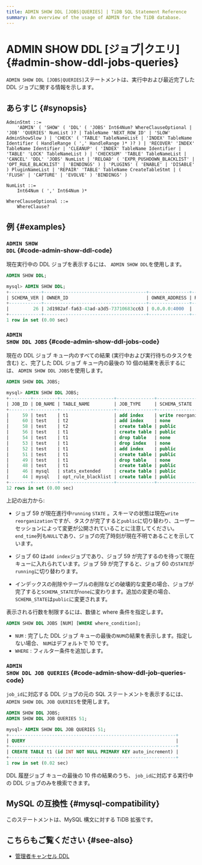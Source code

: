 ```yaml
---
title: ADMIN SHOW DDL [JOBS|QUERIES] | TiDB SQL Statement Reference
summary: An overview of the usage of ADMIN for the TiDB database.
---
```


# ADMIN SHOW DDL [ジョブ|クエリ] {#admin-show-ddl-jobs-queries}

`ADMIN SHOW DDL [JOBS|QUERIES]`ステートメントは、実行中および最近完了した DDL ジョブに関する情報を示します。

## あらすじ {#synopsis}

```ebnf+diagram
AdminStmt ::=
    'ADMIN' ( 'SHOW' ( 'DDL' ( 'JOBS' Int64Num? WhereClauseOptional | 'JOB' 'QUERIES' NumList )? | TableName 'NEXT_ROW_ID' | 'SLOW' AdminShowSlow ) | 'CHECK' ( 'TABLE' TableNameList | 'INDEX' TableName Identifier ( HandleRange ( ',' HandleRange )* )? ) | 'RECOVER' 'INDEX' TableName Identifier | 'CLEANUP' ( 'INDEX' TableName Identifier | 'TABLE' 'LOCK' TableNameList ) | 'CHECKSUM' 'TABLE' TableNameList | 'CANCEL' 'DDL' 'JOBS' NumList | 'RELOAD' ( 'EXPR_PUSHDOWN_BLACKLIST' | 'OPT_RULE_BLACKLIST' | 'BINDINGS' ) | 'PLUGINS' ( 'ENABLE' | 'DISABLE' ) PluginNameList | 'REPAIR' 'TABLE' TableName CreateTableStmt | ( 'FLUSH' | 'CAPTURE' | 'EVOLVE' ) 'BINDINGS' )

NumList ::=
    Int64Num ( ',' Int64Num )*

WhereClauseOptional ::=
    WhereClause?
```

## 例 {#examples}

### <code>ADMIN SHOW DDL</code> {#code-admin-show-ddl-code}

現在実行中の DDL ジョブを表示するには、 `ADMIN SHOW DDL`を使用します。


```sql
ADMIN SHOW DDL;
```

```sql
mysql> ADMIN SHOW DDL;
+------------+--------------------------------------+---------------+--------------+--------------------------------------+-------+
| SCHEMA_VER | OWNER_ID                             | OWNER_ADDRESS | RUNNING_JOBS | SELF_ID                              | QUERY |
+------------+--------------------------------------+---------------+--------------+--------------------------------------+-------+
|         26 | 2d1982af-fa63-43ad-a3d5-73710683cc63 | 0.0.0.0:4000  |              | 2d1982af-fa63-43ad-a3d5-73710683cc63 |       |
+------------+--------------------------------------+---------------+--------------+--------------------------------------+-------+
1 row in set (0.00 sec)
```

### <code>ADMIN SHOW DDL JOBS</code> {#code-admin-show-ddl-jobs-code}

現在の DDL ジョブ キュー内のすべての結果 (実行中および実行待ちのタスクを含む) と、完了した DDL ジョブ キュー内の最後の 10 個の結果を表示するには、 `ADMIN SHOW DDL JOBS`を使用します。


```sql
ADMIN SHOW DDL JOBS;
```

```sql
mysql> ADMIN SHOW DDL JOBS;
+--------+---------+--------------------+--------------+----------------------+-----------+----------+-----------+-----------------------------------------------------------------+---------+
| JOB_ID | DB_NAME | TABLE_NAME         | JOB_TYPE     | SCHEMA_STATE         | SCHEMA_ID | TABLE_ID | ROW_COUNT | CREATE_TIME         | START_TIME          | END_TIME            | STATE   |
+--------+---------+--------------------+--------------+----------------------+-----------+----------+-----------+---------------------+-------------------------------------------+---------+
|     59 | test    | t1                 | add index    | write reorganization |         1 |       55 |     88576 | 2020-08-17 07:51:58 | 2020-08-17 07:51:58 | NULL                | running |
|     60 | test    | t2                 | add index    | none                 |         1 |       57 |         0 | 2020-08-17 07:51:59 | 2020-08-17 07:51:59 | NULL                | none    |
|     58 | test    | t2                 | create table | public               |         1 |       57 |         0 | 2020-08-17 07:41:28 | 2020-08-17 07:41:28 | 2020-08-17 07:41:28 | synced  |
|     56 | test    | t1                 | create table | public               |         1 |       55 |         0 | 2020-08-17 07:41:02 | 2020-08-17 07:41:02 | 2020-08-17 07:41:02 | synced  |
|     54 | test    | t1                 | drop table   | none                 |         1 |       50 |         0 | 2020-08-17 07:41:02 | 2020-08-17 07:41:02 | 2020-08-17 07:41:02 | synced  |
|     53 | test    | t1                 | drop index   | none                 |         1 |       50 |         0 | 2020-08-17 07:35:44 | 2020-08-17 07:35:44 | 2020-08-17 07:35:44 | synced  |
|     52 | test    | t1                 | add index    | public               |         1 |       50 |    451010 | 2020-08-17 07:34:43 | 2020-08-17 07:34:43 | 2020-08-17 07:35:16 | synced  |
|     51 | test    | t1                 | create table | public               |         1 |       50 |         0 | 2020-08-17 07:34:02 | 2020-08-17 07:34:02 | 2020-08-17 07:34:02 | synced  |
|     49 | test    | t1                 | drop table   | none                 |         1 |       47 |         0 | 2020-08-17 07:34:02 | 2020-08-17 07:34:02 | 2020-08-17 07:34:02 | synced  |
|     48 | test    | t1                 | create table | public               |         1 |       47 |         0 | 2020-08-17 07:33:37 | 2020-08-17 07:33:37 | 2020-08-17 07:33:37 | synced  |
|     46 | mysql   | stats_extended     | create table | public               |         3 |       45 |         0 | 2020-08-17 06:42:38 | 2020-08-17 06:42:38 | 2020-08-17 06:42:38 | synced  |
|     44 | mysql   | opt_rule_blacklist | create table | public               |         3 |       43 |         0 | 2020-08-17 06:42:38 | 2020-08-17 06:42:38 | 2020-08-17 06:42:38 | synced  |
+--------+---------+--------------------+--------------+----------------------+-----------+----------+-----------+---------------------+---------------------+-------------------------------+
12 rows in set (0.00 sec)
```

上記の出力から:

-   ジョブ 59 が現在進行中`running` `STATE` 。スキーマの状態は現在`write reorganization`ですが、タスクが完了すると`public`に切り替わり、ユーザー セッションによって変更が公開されていることに注意してください。 `end_time`列も`NULL`であり、ジョブの完了時刻が現在不明であることを示しています。

-   ジョブ 60 は`add index`ジョブであり、ジョブ 59 が完了するのを待って現在キューに入れられています。ジョブ 59 が完了すると、ジョブ 60 の`STATE`が`running`に切り替わります。

-   インデックスの削除やテーブルの削除などの破壊的な変更の場合、ジョブが完了すると`SCHEMA_STATE`が`none`に変わります。追加の変更の場合、 `SCHEMA_STATE`は`public`に変更されます。

表示される行数を制限するには、数値と where 条件を指定します。

```sql
ADMIN SHOW DDL JOBS [NUM] [WHERE where_condition];
```

-   `NUM` : 完了した DDL ジョブ キューの最後の`NUM`の結果を表示します。指定しない場合、 `NUM`はデフォルトで 10 です。
-   `WHERE` : フィルター条件を追加します。

### <code>ADMIN SHOW DDL JOB QUERIES</code> {#code-admin-show-ddl-job-queries-code}

`job_id`に対応する DDL ジョブの元の SQL ステートメントを表示するには、 `ADMIN SHOW DDL JOB QUERIES`を使用します。


```sql
ADMIN SHOW DDL JOBS;
ADMIN SHOW DDL JOB QUERIES 51;
```

```sql
mysql> ADMIN SHOW DDL JOB QUERIES 51;
+--------------------------------------------------------------+
| QUERY                                                        |
+--------------------------------------------------------------+
| CREATE TABLE t1 (id INT NOT NULL PRIMARY KEY auto_increment) |
+--------------------------------------------------------------+
1 row in set (0.02 sec)
```

DDL 履歴ジョブ キューの最後の 10 件の結果のうち、 `job_id`に対応する実行中の DDL ジョブのみを検索できます。

## MySQL の互換性 {#mysql-compatibility}

このステートメントは、MySQL 構文に対する TiDB 拡張です。

## こちらもご覧ください {#see-also}

-   [管理者キャンセル DDL](/sql-statements/sql-statement-admin-cancel-ddl.md)

